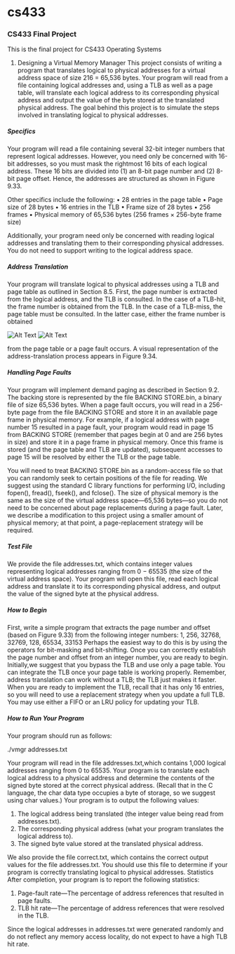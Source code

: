 # cs433
### CS433 Final Project

This is the final project for CS433 Operating Systems

1.	Designing a Virtual Memory Manager
This project consists of writing a program that translates logical to physical addresses for a virtual address space of size 216 = 65,536 bytes. Your program will read from a file containing logical addresses and, using a TLB as well as a page table, will translate each logical address to its corresponding physical address and output the value of the byte stored at the translated physical address. The goal behind this project is to simulate the steps involved in translating logical to physical addresses.


##### Specifics
Your program will read a file containing several 32-bit integer numbers that represent logical addresses. However, you need only be concerned with 16-bit addresses, so you must mask the rightmost 16 bits of each logical address. These 16 bits are divided into (1) an 8-bit page number and (2) 8-bit page offset. Hence, the addresses are structured as shown in Figure 9.33.

Other specifics include the following:
• 28 entries in the page table
• Page size of 28 bytes
• 16 entries in the TLB
• Frame size of 28 bytes
• 256 frames
• Physical memory of 65,536 bytes (256 frames × 256-byte frame size)

Additionally, your program need only be concerned with reading logical addresses and translating them to their corresponding physical addresses. You do not need to support writing to the logical address space.

##### Address Translation
Your program will translate logical to physical addresses using a TLB and page table as outlined in Section 8.5. First, the page number is extracted from the logical address, and the TLB is consulted. In the case of a TLB-hit, the frame number is obtained from the TLB. In the case of a TLB-miss, the page table must be consulted. In the latter case, either the frame number is obtained

![Alt Text](http://i.imgur.com/N979WuP.png)
![Alt Text](http://i.imgur.com/GJsPrfd.png)

from the page table or a page fault occurs. A visual representation of the address-translation process appears in Figure 9.34.

##### Handling Page Faults
Your program will implement demand paging as described in Section 9.2. The backing store is represented by the file BACKING STORE.bin, a binary file of size 65,536 bytes. When a page fault occurs, you will read in a 256-byte page from the file BACKING STORE and store it in an available page frame in physical memory.
For example, if a logical address with page number 15 resulted in a page fault, your program would read in page 15 from BACKING STORE (remember that pages begin at 0 and are 256 bytes in size) and store it in a page frame in physical memory. Once this frame is stored (and the page table and TLB are updated), subsequent accesses to page 15 will be resolved by either the TLB or the page table.

You will need to treat BACKING STORE.bin as a random-access file so that you can randomly seek to certain positions of the file for reading. We suggest using the standard C library functions for performing I/O, including fopen(), fread(), fseek(), and fclose().
The size of physical memory is the same as the size of the virtual address space—65,536 bytes—so you do not need to be concerned about page replacements during a page fault. Later, we describe a modification to this project using a smaller amount of physical memory; at that point, a page-replacement strategy will be required.

##### Test File
We provide the file addresses.txt, which contains integer values representing logical addresses ranging from 0 − 65535 (the size of the virtual address space). Your program will open this file, read each logical address and translate it to its corresponding physical address, and output the value of the signed byte at the physical address.

##### How to Begin
First, write a simple program that extracts the page number and offset (based on Figure 9.33) from the following integer numbers: 1, 256, 32768, 32769, 128, 65534, 33153
Perhaps the easiest way to do this is by using the operators for bit-masking and bit-shifting. Once you can correctly establish the page number and offset from an integer number, you are ready to begin. Initially,we suggest that you bypass the TLB and use only a page table. You can integrate the TLB once your page table is working properly. Remember, address translation can work without a TLB; the TLB just makes it faster. When you are ready to implement the TLB, recall that it has only 16 entries, so you will need to use a replacement strategy when you update a full TLB. You may use either a FIFO or an LRU policy for updating your TLB.

##### How to Run Your Program
Your program should run as follows:

./vmgr addresses.txt

Your program will read in the file addresses.txt,which contains 1,000 logical addresses ranging from 0 to 65535. Your program is to translate each logical address to a physical address and determine the contents of the signed byte stored at the correct physical address. (Recall that in the C language, the char data type occupies a byte of storage, so we suggest using char values.)  Your program is to output the following values:

1. The logical address being translated (the integer value being read from addresses.txt).
2. The corresponding physical address (what your program translates the logical address to).
3. The signed byte value stored at the translated physical address.

We also provide the file correct.txt, which contains the correct output values for the file addresses.txt. You should use this file to determine if your program is correctly translating logical to physical addresses.
Statistics
After completion, your program is to report the following statistics:

1. Page-fault rate—The percentage of address references that resulted in page faults.
2. TLB hit rate—The percentage of address references that were resolved in the TLB.

Since the logical addresses in addresses.txt were generated randomly and do not reflect any memory access locality, do not expect to have a high TLB hit rate.
